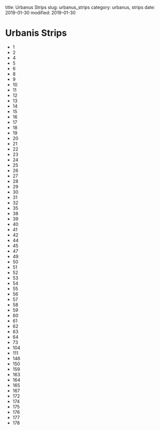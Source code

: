 title: Urbanus Strips
slug: urbanus_strips
category: urbanus, strips
date: 2019-01-30
modified: 2019-01-30

# Urbanis Strips

* 1
* 2
* 4
* 5
* 6
* 8
* 9
* 10
* 11
* 12
* 13
* 14
* 15
* 16
* 17
* 18
* 19
* 20
* 21
* 22
* 23
* 24
* 25
* 26
* 27
* 28
* 29
* 30
* 31
* 32
* 35
* 38
* 39
* 40
* 41
* 42
* 44
* 45
* 47
* 49
* 50
* 51
* 52
* 53
* 54
* 55
* 56
* 57
* 58
* 59
* 60
* 61
* 62
* 63
* 64
* 73
* 104
* 111
* 146
* 150
* 159
* 163
* 164
* 165
* 167
* 172
* 174
* 175
* 176
* 177
* 178
